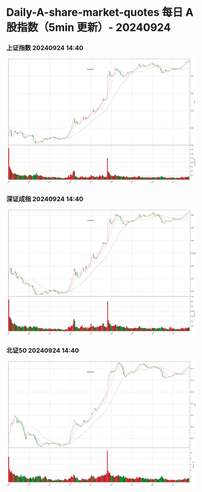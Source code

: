 
# Daily-A-share-market-quotes 每日 A 股指数（5min 更新）- 20240924

### 上证指数 20240924 14:40
![](./fig/2024/9/20240924-sh000001.png)

### 深证成指 20240924 14:40
![](./fig/2024/9/20240924-sz399001.png)

### 北证50 20240924 14:40
![](./fig/2024/9/20240924-bj899050.png)
